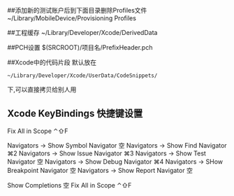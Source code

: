 ##添加新的测试账户后到下面目录删除Profiles文件
~/Library/MobileDevice/Provisioning Profiles

##工程缓存
~/Library/Developer/Xcode/DerivedData

##PCH设置
$(SRCROOT)/项目名/PrefixHeader.pch

##Xcode中的代码片段
默认放在

	~/Library/Developer/Xcode/UserData/CodeSnippets/
下,可以直接拷贝给别人用

## Xcode KeyBindings 快捷键设置
Fix All in Scope ⌃⇧F

Navigators -> Show Symbol Navigator		空
Navigators -> Show Find Navigator			⌘2
Navigators -> Show Issue Navigator		⌘3
Navigators -> Show Test Navigator			空
Navigators -> Show Debug Navigator		⌘4
Navigators -> SHow Breakpoint Navigator 空
Navigators -> Show Report Navigator		空

Show Completions	空
Fix All in Scope ⌃⇧F